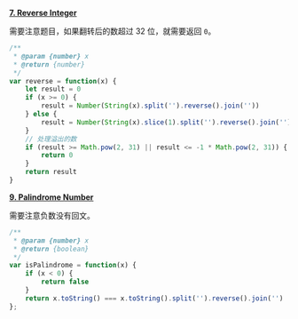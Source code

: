 [**7. Reverse Integer**](https://leetcode.com/problems/reverse-integer/description/)

需要注意题目，如果翻转后的数超过 32 位，就需要返回 `0`。

```JavaScript
/**
 * @param {number} x
 * @return {number}
 */
var reverse = function(x) {
    let result = 0
    if (x >= 0) {
        result = Number(String(x).split('').reverse().join(''))
    } else {
        result = Number(String(x).slice(1).split('').reverse().join('')) * -1
    }
    // 处理溢出的数
    if (result >= Math.pow(2, 31) || result <= -1 * Math.pow(2, 31)) {
        return 0
    }
    return result
}
```

[**9. Palindrome Number**](https://leetcode.com/problems/palindrome-number/description/)

需要注意负数没有回文。

```JavaScript
/**
 * @param {number} x
 * @return {boolean}
 */
var isPalindrome = function(x) {
    if (x < 0) {
        return false
    }
    return x.toString() === x.toString().split('').reverse().join('')
};
```